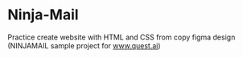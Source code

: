# Ninja-Mail
Practice create website with HTML and CSS from copy figma design (NINJAMAIL sample project for www.quest.ai)
